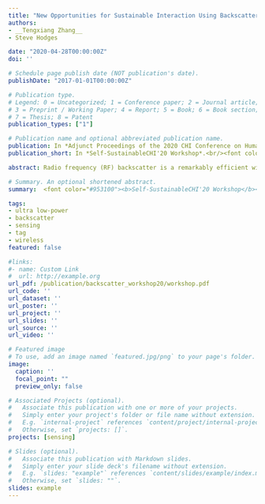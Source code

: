 ```yaml
---
title: "New Opportunities for Sustainable Interaction Using Backscatter Sensors"
authors:
- __Tengxiang Zhang__
- Steve Hodges 

date: "2020-04-28T00:00:00Z"
doi: ''

# Schedule page publish date (NOT publication's date).
publishDate: "2017-01-01T00:00:00Z"

# Publication type.
# Legend: 0 = Uncategorized; 1 = Conference paper; 2 = Journal article;
# 3 = Preprint / Working Paper; 4 = Report; 5 = Book; 6 = Book section;
# 7 = Thesis; 8 = Patent
publication_types: ["1"]

# Publication name and optional abbreviated publication name.
publication: In *Adjunct Proceedings of the 2020 CHI Conference on Human Factors in Computing Systems*, Honolulu, USA, Apr 2020. 
publication_short: In *Self-SustainableCHI'20 Workshop*.<br/><font color="grey">Design considerations of sustainable interaction interfaces with backscatter sensing techniques</font>

abstract: Radio frequency (RF) backscatter is a remarkably efficient wireless communications technique, most commonly used for RF identiﬁcation (RFID). In recent years, systems that combine ultra low power sensors with backscatter circuitry have enabled batteryless wireless sensing and data collection. The low cost and low power requirements of such backscatter sensors have the potential to unlock a range of self-sustainable interactive applications and scenarios; several examples have already been reported in the literature. In this paper, we briefly review the operating principles of backscatter communications, and summarise some of the existing backscatter sensing systems. In order to better understand and compare different wireless sensor designs, we present a three-element architecture. We build on this to create a basic backscatter sensor taxonomy that allows us to present a simple design space. The gaps in this space indicate approaches where we have not yet uncovered in previous work, and may therefore be fruitful directions for future work.

# Summary. An optional shortened abstract.
summary:  <font color="#953100"><b>Self-SustainableCHI'20 Workshop</b></font> </br>Design considerations of sustainable interaction interfaces with backscatter sensing techniques.

tags:
- ultra low-power
- backscatter 
- sensing
- tag
- wireless
featured: false

#links:
#- name: Custom Link
#  url: http://example.org
url_pdf: /publication/backscatter_workshop20/workshop.pdf
url_code: ''
url_dataset: ''
url_poster: ''
url_project: ''
url_slides: ''
url_source: ''
url_video: ''

# Featured image
# To use, add an image named `featured.jpg/png` to your page's folder. 
image:
  caption: ''
  focal_point: ""
  preview_only: false

# Associated Projects (optional).
#   Associate this publication with one or more of your projects.
#   Simply enter your project's folder or file name without extension.
#   E.g. `internal-project` references `content/project/internal-project/index.md`.
#   Otherwise, set `projects: []`.
projects: [sensing]

# Slides (optional).
#   Associate this publication with Markdown slides.
#   Simply enter your slide deck's filename without extension.
#   E.g. `slides: "example"` references `content/slides/example/index.md`.
#   Otherwise, set `slides: ""`.
slides: example
---
```


<!-- {{% alert note %}}
Click the *Cite* button above to demo the feature to enable visitors to import publication metadata into their reference management software.
{{% /alert %}}

{{% alert note %}}
Click the *Slides* button above to demo Academic's Markdown slides feature.
{{% /alert %}} -->

<!-- Supplementary notes can be added here, including [code and math](https://sourcethemes.com/academic/docs/writing-markdown-latex/). -->
